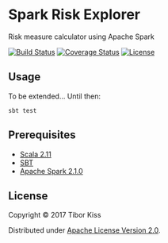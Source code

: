 # Spark Risk Explorer

Risk measure calculator using Apache Spark

[![Build Status](https://api.travis-ci.org/tibkiss/spark-risk-explorer.svg?branch=master)](https://travis-ci.org/tibkiss/spark-risk-explorer)
[![Coverage Status](https://coveralls.io/repos/github/tibkiss/spark-risk-explorer/badge.svg?branch=master)](https://coveralls.io/github/tibkiss/spark-risk-explorer?branch=master)
[![License](https://img.shields.io/badge/License-Apache%202.0-blue.svg)](https://opensource.org/licenses/Apache-2.0)

## Usage
To be extended... Until then:

```sbt test```

## Prerequisites

 - [Scala 2.11](https://www.scala-lang.org/)
 - [SBT](www.scala-sbt.org/) 
 - [Apache Spark 2.1.0](http://spark.apache.org/)


## License

Copyright © 2017 Tibor Kiss

Distributed under [Apache License Version 2.0](http://www.apache.org/licenses/).
